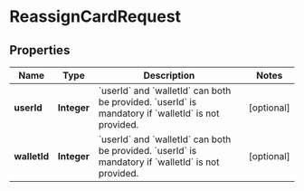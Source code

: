 

# ReassignCardRequest


## Properties

| Name | Type | Description | Notes |
|------------ | ------------- | ------------- | -------------|
|**userId** | **Integer** | &#x60;userId&#x60; and &#x60;walletId&#x60; can both be provided. &#x60;userId&#x60; is mandatory if &#x60;walletId&#x60; is not provided.  |  [optional] |
|**walletId** | **Integer** | &#x60;userId&#x60; and &#x60;walletId&#x60; can both be provided. &#x60;userId&#x60; is mandatory if &#x60;walletId&#x60; is not provided.  |  [optional] |



